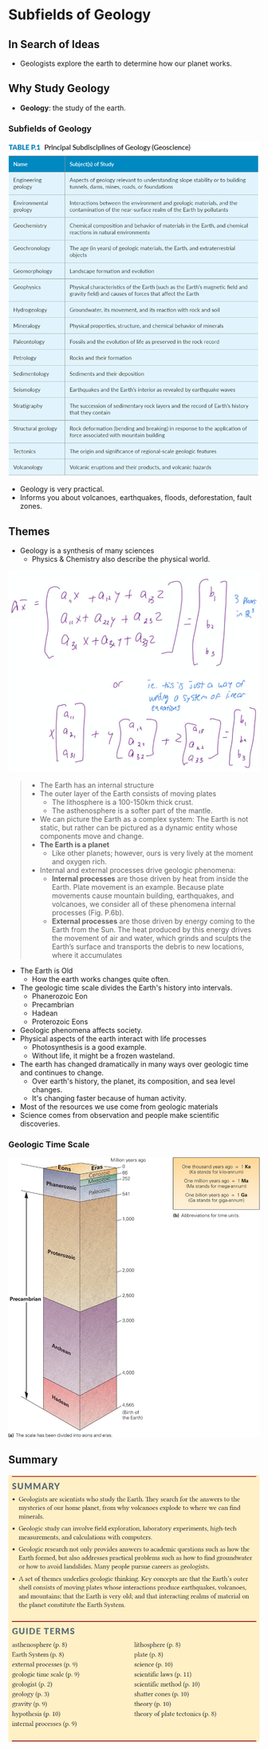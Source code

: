 # Subfields of Geology

## In Search of Ideas

* Geologists explore the earth to determine how our planet works.

## Why Study Geology

* **Geology**: the study of the earth.

### Subfields of Geology

![Source: Earth, Sixth Edition.](<../../../.gitbook/assets/image (578).png>)

* Geology is very practical.
* Informs you about volcanoes, earthquakes, floods, deforestation, fault zones.

## Themes

* Geology is a synthesis of many sciences
  * Physics & Chemistry also describe the physical world.

![The Earth System; Source: What is Geology](<../../../.gitbook/assets/image (579).png>)

> * The Earth has an internal structure
> * The outer layer of the Earth consists of moving plates
>   * The lithosphere is a 100-150km thick crust.
>   * The asthenosphere is a softer part of the mantle.
> * We can picture the Earth as a complex system: The Earth is not static, but rather can be pictured as a dynamic entity whose components move and change.
> * **The Earth is a planet**
>   * Like other planets; however, ours is very lively at the moment and oxygen rich.
> * Internal and external processes drive geologic phenomena:
>   * **Internal processes** are those driven by heat from inside the Earth. Plate movement is an example. Because plate movements cause mountain building, earthquakes, and volcanoes, we consider all of these phenomena internal processes (Fig. P.6b).
>   * **External processes** are those driven by energy coming to the Earth from the Sun. The heat produced by this energy drives the movement of air and water, which grinds and sculpts the Earth’s surface and transports the debris to new locations, where it accumulates

* The Earth is Old
  * How the earth works changes quite often.
* The geologic time scale divides the Earth's history into intervals.
  * Phanerozoic Eon
  * Precambrian
  * Hadean
  * Proterozoic Eons
* Geologic phenomena affects society.
* Physical aspects of the earth interact with life processes
  * Photosynthesis is a good example.
  * Without life, it might be a frozen wasteland.
* The earth has changed dramatically in many ways over geologic time and continues to change.
  * Over earth's history, the planet, its composition, and sea level changes.
  * It's changing faster because of human activity.
* Most of the resources we use come from geologic materials
* Science comes from observation and people make scientific discoveries.

### Geologic Time Scale

![](<../../../.gitbook/assets/image (580).png>)

## Summary

![](<../../../.gitbook/assets/image (581).png>)
